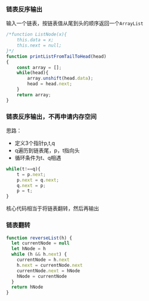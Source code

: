### 链表反序输出

 输入一个链表，按链表值从尾到头的顺序返回一个`ArrayList` 

```js
/*function ListNode(x){
    this.data = x;
    this.next = null;
}*/
function printListFromTailToHead(head)
{
    const array = [];
    while(head){
        array.unshift(head.data);
        head = head.next;
    }
    return array;
}
```



###  链表反序输出，不再申请内存空间 

思路：

- 定义3个指针p,t,q
- q遍历到链表尾，p，t指向头
- 循环条件为t、q相遇

```js
while(t!==q){
    t = p.next;
    p.next = q.next;
    q.next = p;
    p = t;
}
```

核心代码相当于将链表翻转，然后再输出

### 链表翻转

```js
function reverseList(h) {
  let currentNode = null
  let hNode = h
  while (h && h.next) {
    currentNode = h.next
    h.next = currentNode.next
    currentNode.next = hNode
    hNode = currentNode
  }
  return hNode
}
```

